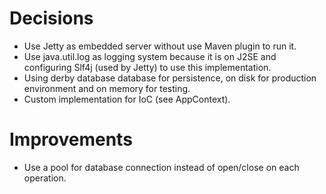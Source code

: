 # Decisions
- Use Jetty as embedded server without use Maven plugin to run it.
- Use java.util.log as logging system because it is on J2SE and configuring Slf4j (used by Jetty) to use this implementation.
- Using derby database database for persistence, on disk for production environment and on memory for testing.
- Custom implementation for IoC (see AppContext).
# Improvements
- Use a pool for database connection instead of open/close on each operation.